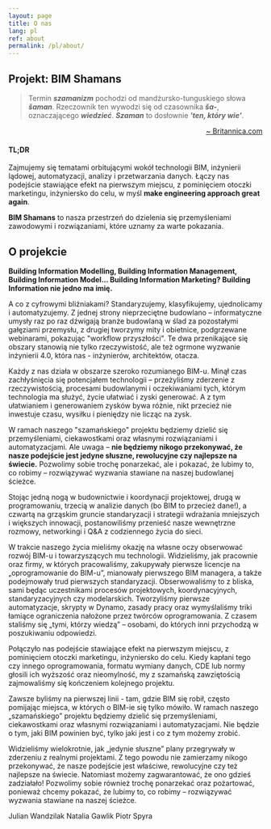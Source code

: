 ```yaml
---
layout: page
title: O nas
lang: pl
ref: about
permalink: /pl/about/
---
```

## Projekt: BIM Shamans

> Termin **_szamanizm_** pochodzi od mandżursko-tunguskiego słowa **_šaman_**. Rzeczownik ten wywodzi się od czasownika **_ša-_**, oznaczającego **_wiedzieć_**. **_Szaman_** to dosłownie **_'ten, który wie'_**.
<p style="text-align: right;"><a href="https://www.britannica.com/topic/shamanism">~ Britannica.com</a></p>

#### TL;DR
Zajmujemy się tematami orbitującymi wokół technologii BIM, inżynierii lądowej, automatyzacji, analizy i przetwarzania danych. Łączy nas podejście stawiające efekt na pierwszym miejscu, z pominięciem otoczki marketingu, inżyniersko do celu, w myśl **make engineering approach great again**.

**BIM Shamans** to nasza przestrzeń do dzielenia się przemyśleniami zawodowymi i rozwiązaniami, które uznamy za warte pokazania.

## O projekcie

**Building Information Modelling, Building Information Management, Building Information Model... Building Information Marketing? Building Information nie jedno ma imię.**


A co z cyfrowymi bliźniakami? Standaryzujemy, klasyfikujemy, ujednolicamy i automatyzujemy. Z jednej strony nieprzeciętne budowlano – informatyczne umysły raz po raz dźwigają branże budowlaną w ślad za pozostałymi gałęziami przemysłu, z drugiej tworzymy mity i obietnice, podgrzewane webinarami, pokazując "workflow przyszłości". Te dwa przenikające się obszary stanowią nie tylko rzeczywistość, ale też ogrmone wyzwanie inżynierii 4.0, która nas - inżynierów, architektów, otacza. 

Każdy z nas działa w obszarze szeroko rozumianego BIM-u. Minął czas zachłyśnięcia się potencjałem technologii – przeżyliśmy zderzenie z rzeczywistością, procesami budowlanymi i oczekiwaniami tych, którym technologia ma służyć, życie ułatwiać i zyski generować. A z tym ułatwianiem i generowaniem zysków bywa różnie, nikt przecież nie inwestuje czasu, wysiłku i pieniędzy nie licząc na zysk.

W ramach naszego "szamańskiego" projektu będziemy dzielić się przemyśleniami, ciekawostkami oraz własnymi rozwiązaniami i automatyzacjami. Ale uwaga – **nie będziemy nikogo przekonywać, że nasze podejście jest jedyne słuszne, rewolucyjne czy najlepsze na świecie.** Pozwolimy sobie trochę ponarzekać, ale i pokazać, że lubimy to, co robimy – rozwiązywać wyzwania stawiane na naszej budowlanej ścieżce.

Stojąc jedną nogą w budownictwie i koordynacji projektowej, drugą w programowaniu, trzecią w analizie danych (bo BIM to przecież dane!), a czwartą na grząskim gruncie standaryzacji i strategii wdrażania mniejszych i większych innowacji, postanowiliśmy przenieść nasze wewnętrzne rozmowy, networkingi i Q&A z codziennego życia do sieci. 

W trakcie naszego życia mieliśmy okazję na własne oczy obserwować rozwój BIM-u i towarzyszących mu technologii. Widzieliśmy, jak pracownie oraz firmy, w których pracowaliśmy, zakupywały pierwsze licencje na „oprogramowanie do BIM-u”, mianowały pierwszego BIM managera, a także podejmowały trud pierwszych standaryzacji. Obserwowaliśmy to z bliska, sami będąc uczestnikami procesów projektowych, koordynacyjnych, standaryzacyjnych czy modelarskich. Tworzyliśmy pierwsze automatyzacje, skrypty w Dynamo, zasady pracy oraz wymyślaliśmy triki łamiące ograniczenia nałożone przez twórców oprogramowania. 
Z czasem staliśmy się „tymi, którzy wiedzą” – osobami, do których inni przychodzą w poszukiwaniu odpowiedzi.

Połączyło nas podejście stawiające efekt na pierwszym miejscu, z pominięciem otoczki marketingu, inżyniersko do celu. Kiedy kapłani tego czy innego oprogramowania, formatu wymiany danych, CDE lub normy głosili ich wyższość oraz nieomylność, my z szamańską zawziętością zajmowaliśmy się kończeniem kolejnego projektu.

Zawsze byliśmy na pierwszej linii - tam, gdzie BIM się robił, często pomijając miejsca, w których o BIM-ie się tylko mówiło.
W ramach naszego „szamańskiego” projektu będziemy dzielić się przemyśleniami, ciekawostkami oraz własnymi rozwiązaniami i automatyzacjami. Nie będzie o tym, jaki BIM powinien być, tylko jaki jest i co z tym możemy zrobić.

Widzieliśmy wielokrotnie, jak „jedynie słuszne” plany przegrywały w zderzeniu z realnymi projektami. Z tego powodu nie zamierzamy nikogo przekonywać, że nasze podejście jest właściwe, rewolucyjne czy też najlepsze na świecie. Natomiast możemy zagwarantować, że ono gdzieś zadziałało!
Pozwolimy sobie również trochę ponarzekać oraz pożartować, ponieważ chcemy pokazać, że lubimy to, co robimy – rozwiązywać wyzwania stawiane na naszej ścieżce.

Julian Wandzilak
Natalia Gawlik
Piotr Spyra